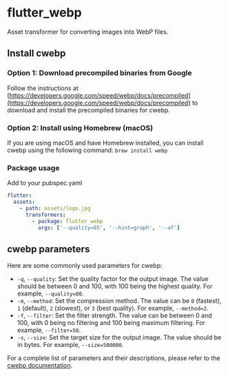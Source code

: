 # flutter_webp

Asset transformer for converting images into WebP files.

## Install cwebp
### Option 1: Download precompiled binaries from Google

Follow the instructions at [https://developers.google.com/speed/webp/docs/precompiled](https://developers.google.com/speed/webp/docs/precompiled) to download and install the precompiled binaries for cwebp.

### Option 2: Install using Homebrew (macOS)

If you are using macOS and have Homebrew installed, you can install cwebp using the following command: `brew install webp`

### Package usage

Add to your pubspec.yaml

```yaml
flutter:
  assets:
    - path: assets/logo.jpg
      transformers:
        - package: flutter_webp
          args: ['--quality=65', '--hint=graph', '--af']
```

## cwebp parameters

Here are some commonly used parameters for cwebp:

- `-q`, `--quality`: Set the quality factor for the output image. The value should be between 0 and 100, with 100 being the highest quality. For example, `--quality=80`.
- `-m`, `--method`: Set the compression method. The value can be `0` (fastest), `1` (default), `2` (slowest), or `3` (best quality). For example, `--method=2`.
- `-f`, `--filter`: Set the filter strength. The value can be between 0 and 100, with 0 being no filtering and 100 being maximum filtering. For example, `--filter=50`.
- `-s`, `--size`: Set the target size for the output image. The value should be in bytes. For example, `--size=500000`.

For a complete list of parameters and their descriptions, please refer to the [cwebp documentation](https://developers.google.com/speed/webp/docs/cwebp).